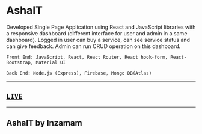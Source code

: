 # AshaIT

Developed Single Page Application using React and JavaScript libraries with a responsive dashboard (different interface for user and admin in a same dashboard). Logged in user can buy a service, can see service status and can give feedback. Admin can run CRUD operation on this dashboard.

    Front End: JavaScript, React, React Router, React hook-form, React-Bootstrap, Material UI

    Back End: Node.js (Express), Firebase, Mongo DB(Atlas)

---

## [`LIVE`](https://asha-it.web.app/)

---

## AshaIT by Inzamam
